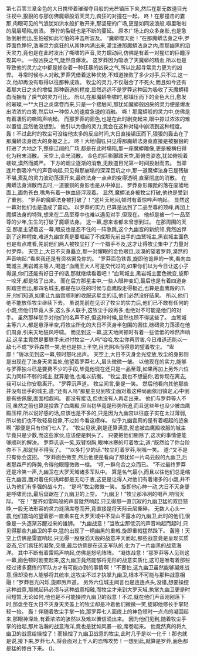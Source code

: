第七百零三章金色的大日携带着璀璨夺目般的光芒镇压下来,然后在那无数道目光注视中,狠狠的与那仿佛魔蟒般滔天灵力,疯狂的对撞在一起。
咚！在那撞击的霎那,肉眼可见的气浪犹如洪水般扩散开来,那坚硬的广场,更是如同波浪般,噼里啪啦的层层塌陷,崩溃。
狰狞的裂缝也是不断的蔓延。
原本广场上的众多身影,也是急急倒射而出,生怕被如此可怕的冲击所波及。
“魔蟒噬天劲！”在那魔蟒法身之中,罗莽面色狰狞,浩瀚灵力疯狂的从其体内涌出来,灌注进那魔蟒法身之内,而那幽黑的滔天灵力,竟也是在此时发出了嘶啸的声音,灵力蠕动间,仿佛是有着一对猩红的巨瞳浮现其中。
一股凶戾之气,陡然自爆发。
这罗莽因为吸收了天魔蟒的精血,所以也是导致他的灵力之中都是掺杂着一种狂暴的凶戾之气,所以比起寻常灵力更为的凶悍。
寻常时候与人对敌,罗莽凭借着这种优势,不知道挫败了多少对手,只不过,这一次,他却再没有取得以往那种成效。
牧尘的灵力,不仅融合了不死火,而且如今还有着那大日之炎的增幅,那种霸道的程度,显然远远不是罗莽这种因为吸收了天魔蟒精血而拥有了戾气的灵力可比。
所以,在那魔蟒嘶啸时,那镇压而下的金色大日,愈发的璀璨,一**大日之炎席卷而来,只是一个接触间,那犹如魔蟒般凶戾的灵力便是爆发出浓浓的白雾,然后以一种惊人的速度急速的消融。
嘶！那魔蟒般的灵力中,仿佛是有着凄厉的嘶鸣声响起。
而那罗莽的面色,也是在此时剧变起来,眼中掠过浓浓的难以置信,显然他没想到。
他引以为傲的灵力,竟会在这种对碰中崩溃到这种程度。
轰！不过此时的牧尘可没给他太多的反应时间,大日直接镇压而下,狠狠的轰击在了那魔蟒法身庞大的身躯之上。
咚！大地塌陷,只见得那魔蟒法身竟直接是被狠狠的打进了大地之下,整座辽阔的广场,都是在此时塌陷,那一座魔蟒雕像,更是被横扫得化为粉末消散。
天空上,金光消散。
金色的巨影脚踏天空,那俯览姿态,犹如俯视着蝼蚁,漠然而威严。
下方的烟尘逐渐的消散,无数道目光第一时间投射而去。
当即连片倒吸冷气的声音响起,只见得那崩塌的深深巨坑之中,那一道魔蟒法身已是残破不堪,紊乱的灵力波动荡漾开来,最终法身一点点的变得透明,直至彻底的消散。
在魔蟒法身消散而去时,一道狼狈的身影也是从中掉出。
罗莽身形踉跄的落在废墟地面上,面色苍白,嘴角有着一抹血迹浮现着。
显然,魔蟒法身被牧尘打破,他也是受到了重创。
“罗莽的魔蟒法身被打破了！”这片天地间,顿时有着惊哗声响起。
显然这一幕对他们也是造成了震动。
以罗莽的实力,已算是达到了二品至尊的顶峰,再加上魔蟒法身的特殊,想来在二品至尊中也难以遇见对手,但现在。
他却是被一个一品至尊的少年,生生的打破了魔蟒法身。
这一幕,想来谁都未曾想到过。
在那周围的天空,那星主望着这一幕,眼皮也是忍不住的一阵急跳,这个九幽宫的新统领,竟然凶悍到了这种程度,难道九幽宫真是要崛起了不成那先前出手的血鹫城主,黑岩城主面色也是有点难看,先前他们两人被牧尘打了一个措手不及,这才让得牧尘集中了力量对付罗莽。
天空上,大日不灭身矗立,那一对耀眼的金色眼目,淡漠的望着罗莽,漠然的声音响起:“看来我还是有资格罢免你的。
”罗莽面色铁青,旋即他诡异的一笑,看向血鹫城主,黑岩城主等人,喝道:“血鹰王大人可是交代过的,如果你们以为今日让这小子得逞,你们还能有好日子的话,那就继续看着吧！”血鹫城主,黑岩城主面色微变,旋即一咬牙,都是站了出来。
而在后方那星主中,一些人眼神变幻,最后也是有着四道身影踏空而出,那四名城主,都是在以往的时候与血鹰殿走得极近,也算是血鹰殿的爪牙,他们知道,如果让九幽宫顺利的收服这星主的话,他们必然没好结果。
所以,他们绝不能放任牧尘继续下去。
虽说先前在见识了牧尘的实力后,他们已不敢有任何的小觑,但他们毕竟人多,这么多人联手,这牧尘手段再多,也绝对不可能是他们的对手。
虽然那样联手对他们的名声不好,但这种时候,显然也顾不得这些了。
血鹫城主等六人,都是悬浮半空,将牧尘所化的大日不灭身半包围的困住,磅礴灵力荡漾在他们周身,引来天地狂风呼啸。
而见到这一幕,这天地间顿时有着一些低低的哗然声响起,这星主竟然是要联手来对付牧尘一人吗“哈哈,牧尘你再厉害,今日难道还能以一敌七不成”罗莽森然一笑,他也是掠上半空,目光阴冷而得意的望着牧尘。
“卑鄙！”唐冰见到这一幕,顿时怒叱出声。
天空上,大日不灭身金光绽放,牧尘的身影则是出现在了法身天灵盖处,他望着罗莽七人,眉头微微一皱。
以他现在的实力,能够与罗莽独斗已是要费不少的手段,毕竟他现在还只是一品至尊,如果再加上另外六位实力同样不弱的城主,就算是他,也难以抗衡。
“牧尘,我也不想逼你,若你现在离去,我可以让你安稳离开。
”罗莽沉声道。
牧尘闻言,倒是一笑。
然后他看向其他那些并没有出手的城主,道:“还有人吗”那星主见到牧尘面对着这种局面依旧镇定,心中倒是有些佩服,面面相觑间。
都没有接话,但也没有人再走出来。
他们与罗莽等人不同,虽然之前也算是投靠了血鹰殿,但当初毕竟是形势所迫,而且这些年也没少被血鹰殿压榨,所以说好感的话,应该也是不多的,只是因为九幽宫以往底子实在太过薄弱,所以他们也不敢轻易投靠,不过如今看这模样。
似乎九幽宫真的是有着崛起的迹象啊.“那便是只有你们七人了。
”牧尘见状,到是还算满意,彻底被血鹰殿收服的城主毕竟只是少数,而这些家伙,应该便是刺头了。
只要把他们剔除了,这次的事情便能够顺利的解决。
罗莽讥讽一笑,双臂抱胸,眼神冰寒的盯着牧尘,道:“既然给了你台阶你不下,那就怪不得我了。
”“以多打少的话.”牧尘盯着罗莽,咧嘴一笑。
道:“又不是只有你会这招。
”罗莽面色微变,然后他便是看向了那犹如一片乌云般的九幽卫,后者那森严的阵势,令得他眼瞳微微一缩。
“哼,一群乌合之众而已。
”不过最终罗莽还是冷笑一声,九幽卫在大罗天域诸多军队中。
算是名气最小,而且以往他们总是缩在九幽宫,面对着任何挑衅都是无动于衷,这更是让得人对他们有着诸多的小觑,并不认为他们有多强的战斗力。
“是吗”牧尘微微一笑。
旋即他心神一动,大日不灭身便是呼啸而出,最后盘踞在了九幽卫的上空。
“九幽卫！”牧尘那冷冽的喝声,响彻天际。
“在！”整齐如雷鸣般的声音陡然响起,只见得那一直沉寂的九幽卫猛的双目怒睁,一股无法形容的灵力涟漪席卷而开,竟直接是将天际云层撕碎。
无数人心头一震,他们震动的望着那一直素来在大罗天域中不显山不露水的九幽卫,此时的他们,很像是一头逐渐苏醒过来的雄狮。
“九幽战意！”当牧尘那低沉的声音响起而起时,只见得那些九幽卫的手中,猛的出现了一柄幽黑的重戟,旋即重戟猛然跺下。
轰隆！天空上仿佛是雷霆响起,只见得一股股滔天般的战意冲天而起,那些战意竟是呈现实质姿态,它们疯狂的凝聚,交缠,最后仿佛是在这支军队的,化为了一片幽黑的战意海洋。
其中不断有着雷鸣声响起,仿佛是怒吼阵阵。
“凝炼战意！”那罗莽等人见到这一幕,面色顿时剧变起来,这九幽卫竟然能够将无形的战意实质化,这可是唯有着那些经过诸多磨练的军队方才有可能办到的事情啊！“不要怕,这九幽卫虽然能够凝炼战意,但却没有人能够将其统率,这牧尘不过才执掌九幽卫,根本不可能与那种战意相融！”罗莽目光闪烁,旋即厉声道。
另外六位城主闻言也是连连点头,没错,想要操控这种战意,那就起码必须与这种战意相融,而牧尘才来到大罗天域,执掌九幽卫更是时间短暂,无论如何,他也是不可能操控九幽卫的战意！不过,就在他们声音刚刚落下时,那盘坐在大日不灭身天灵盖上的牧尘却是冲着他们微微一笑,旋即他修长手掌轻轻一抬。
轰！伴随着牧尘手掌一抬,那罗莽七人面庞上的神色顿时一点点的凝固起来,那眼神深处,有着浓浓的骇然以及难以置信涌出来。
因为他们见到,随着牧尘手掌的抬起,那片浩瀚的战意海洋,竟也是犹如风暴一般,席卷起来。
他竟然真的将九幽卫的战意给操控了！而操控了九幽卫战意的牧尘,此时几乎是以一化千！那也就是说,接下来,罗莽七人,将会面对上千人的恐怖攻势！一想到此,就算是罗莽,面色都是猛的惨白下来。
()。
